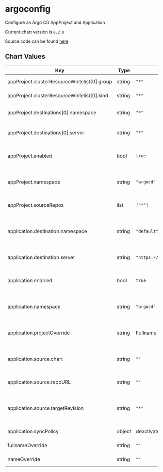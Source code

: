 argoconfig
==========
Configure an Argo CD AppProject and Application

Current chart version is `0.2.0`

Source code can be found [here](https://github.com/adfinis-sygroup/helm-charts)



## Chart Values

| Key | Type | Default | Description |
|-----|------|---------|-------------|
| appProject.clusterResourceWhitelist[0].group | string | `"*"` | API groups to whitelist |
| appProject.clusterResourceWhitelist[0].kind | string | `"*"` | API kind to whitelist |
| appProject.destinations[0].namespace | string | `"*"` | Destination namespace to allow |
| appProject.destinations[0].server | string | `"*"` | Destination server to allow |
| appProject.enabled | bool | `true` | Enable creating an AppProject resource |
| appProject.namespace | string | `"argocd"` | Namespace for AppProject resource |
| appProject.sourceRepos | list | `["*"]` | Source repos to allow |
| application.destination.namespace | string | `"default"` | Target namespace of application in Argo CD |
| application.destination.server | string | `"https://kubernetes.default.svc"` | Target cluster in Argo CD |
| application.enabled | bool | `true` | Enable creating an Application resource |
| application.namespace | string | `"argocd"` | Namespace for Application resource |
| application.projectOverride | string | Fullname | Name of AppProject to install into |
| application.source.chart | string | `""` | Name of chart in source repo |
| application.source.repoURL | string | `""` | URL of sourece repo |
| application.source.targetRevision | string | `"*"` | Revision of chart in source repo to install |
| application.syncPolicy | object | deactivated | Application [Sync Policy](https://argoproj.github.io/argo-cd/user-guide/auto_sync/) |
| fullnameOverride | string | `""` | Override fullname |
| nameOverride | string | `""` | Override names |
